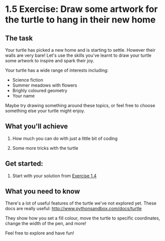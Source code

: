 # 1.5 Exercise: Draw some artwork for the turtle to hang in their new home

## The task

Your turtle has picked a new home and is starting to settle. However their walls are
very bare! Let's use the skills you've learnt to draw your turtle some artwork to
inspire and spark their joy.

Your turtle has a wide range of interests including:

* Science fiction
* Summer meadows with flowers
* Brighly coloured geometry
* Your name

Maybe try drawing something around these topics, or feel free to choose something else
your turtle might enjoy.


## What you'll achieve

1) How much you can do with just a little bit of coding

2) Some more tricks with the turtle


## Get started:

1) Start with your solution from [Exercise 1.4](1.4-exercise.md)


## What you need to know

There's a lot of useful features of the turtle we've not explored yet. These docs are
really useful: http://www.pythonsandbox.com/docs/turtle

They show how you set a fill colour, move the turtle to specific coordinates, change the
width of the pen, and more!

Feel free to explore and have fun!
